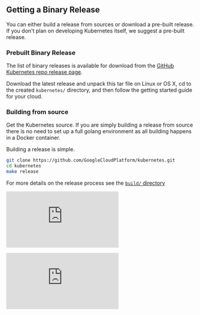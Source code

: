 ## Getting a Binary Release

You can either build a release from sources or download a pre-built release.  If you don't plan on developing Kubernetes itself, we suggest a pre-built release.

### Prebuilt Binary Release

The list of binary releases is available for download from the [GitHub Kubernetes repo release page](https://github.com/GoogleCloudPlatform/kubernetes/releases).

Download the latest release and unpack this tar file on Linux or OS X, cd to the created `kubernetes/` directory, and then follow the getting started guide for your cloud.

### Building from source

Get the Kubernetes source.  If you are simply building a release from source there is no need to set up a full golang environment as all building happens in a Docker container.

Building a release is simple.

```bash
git clone https://github.com/GoogleCloudPlatform/kubernetes.git
cd kubernetes
make release
```

For more details on the release process see the [`build/` directory](../../build)


[![Analytics](https://kubernetes-site.appspot.com/UA-36037335-10/GitHub/docs/getting-started-guides/binary_release.md?pixel)]()


[![Analytics](https://kubernetes-site.appspot.com/UA-36037335-10/GitHub/release-0.19.0/docs/getting-started-guides/binary_release.md?pixel)]()
